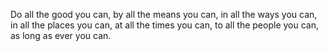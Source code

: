 Do all the good you can, by all the means you can, in all the ways you can, in all the places you can,
at all the times you can, to all the people you can, as long as ever you can.
